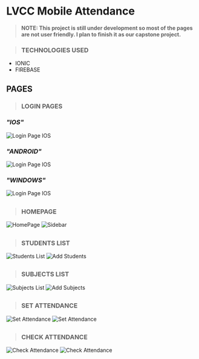 # LVCC Mobile Attendance

> **NOTE: This project is still under development so most of the pages are not user friendly. I plan to finish it as our capstone project.**

> ### **TECHNOLOGIES USED**
* IONIC
* FIREBASE

## **PAGES**

> ### **LOGIN PAGES**

### *"IOS"* 
![Login Page IOS](https://github.com/mj-isip23/LVCC-Mobile-Attendance/blob/master/screenshots/login.PNG)
### *"ANDROID"* 
![Login Page IOS](https://github.com/mj-isip23/LVCC-Mobile-Attendance/blob/master/screenshots/login-android.PNG)
### *"WINDOWS"* 
![Login Page IOS](https://github.com/mj-isip23/LVCC-Mobile-Attendance/blob/master/screenshots/login-windows.PNG)

##

> ### **HOMEPAGE**

![HomePage](https://github.com/mj-isip23/LVCC-Mobile-Attendance/blob/master/screenshots/Homepage.PNG) ![Sidebar](https://github.com/mj-isip23/LVCC-Mobile-Attendance/blob/master/screenshots/sidebar.PNG)

##

> ### **STUDENTS LIST**

![Students List](https://github.com/mj-isip23/LVCC-Mobile-Attendance/blob/master/screenshots/studentslist.PNG) ![Add Students](https://github.com/mj-isip23/LVCC-Mobile-Attendance/blob/master/screenshots/addstudent.PNG) 

##

> ### **SUBJECTS LIST**

![Subjects List](https://github.com/mj-isip23/LVCC-Mobile-Attendance/blob/master/screenshots/subjectslist.PNG) ![Add Subjects](https://github.com/mj-isip23/LVCC-Mobile-Attendance/blob/master/screenshots/addsubject.PNG) 

##

> ### **SET ATTENDANCE**

![Set Attendance](https://github.com/mj-isip23/LVCC-Mobile-Attendance/blob/master/screenshots/setattendance.PNG) ![Set Attendance](https://github.com/mj-isip23/LVCC-Mobile-Attendance/blob/master/screenshots/setattendance2.PNG) 

##

> ### **CHECK ATTENDANCE**

![Check Attendance](https://github.com/mj-isip23/LVCC-Mobile-Attendance/blob/master/screenshots/checkattendance.PNG) ![Check Attendance](https://github.com/mj-isip23/LVCC-Mobile-Attendance/blob/master/screenshots/checkattendance2.PNG)
